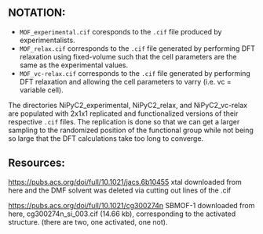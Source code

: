 ## NOTATION: 
* `MOF_experimental.cif` coresponds to the `.cif` file produced by experimentalists. 
* `MOF_relax.cif` corresponds to the `.cif` file generated by performing DFT relaxation using fixed-volume such that the cell parameters are the same as the experimental values.
* `MOF_vc-relax.cif` corresponds to the `.cif` file generated by performing DFT relaxation and allowing the cell parameters to varry (i.e. vc = variable cell).

The directories NiPyC2_experimental, NiPyC2_relax, and NiPyC2_vc-relax are populated with 2x1x1 replicated and functionalized versions of their respective `.cif` files. The replication is done so that we can get a larger sampling to the randomized position of the functional group while not being so large that the DFT calculations take too long to converge.

## Resources:
https://pubs.acs.org/doi/full/10.1021/jacs.6b10455 xtal downloaded from here and the DMF solvent was deleted via cutting out lines of the .cif

https://pubs.acs.org/doi/full/10.1021/cg300274n SBMOF-1 downloaded from here, cg300274n_si_003.cif (14.66 kb), corresponding to the activated structure. (there are two, one activated, one not).
